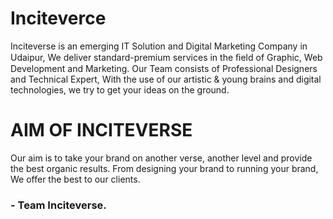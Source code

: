 # Inciteverce

Inciteverse is an emerging IT Solution and Digital Marketing 
Company in Udaipur, We deliver standard-premium services in the 
ﬁeld of Graphic, Web Development and Marketing.
Our Team consists of Professional Designers and 
Technical Expert, With the use of our artistic & young brains 
and digital technologies, we try to get your ideas on the ground. 


# AIM OF INCITEVERSE
Our aim is to take your brand on another verse, another level and provide 
the best organic results. From designing your brand to running your 
brand, We offer the best to our 
clients. 
### - Team Inciteverse.
